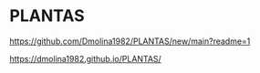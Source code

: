 # PLANTAS

https://github.com/Dmolina1982/PLANTAS/new/main?readme=1

https://dmolina1982.github.io/PLANTAS/
